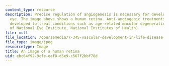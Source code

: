 ```yaml
---
content_type: resource
description: Precise regulation of angiogenesis is necessary for development of the
  eye. The image above shows a human retina. Anti-angiogenic treatments have been
  developed to treat conditions such as age-related macular degeneration. (Image courtesy
  of National Eye Institute, National Institutes of Health)
file: null
file_location: /coursemedia/7-345-vascular-development-in-life-disease-and-cancer-medicine-fall-2009/ebc64f929cfeeaf8d5e9c567f2bbf78d_7-345f09-th.jpg
file_type: image/jpeg
resourcetype: Image
title: An image of a human retina
uid: ebc64f92-9cfe-eaf8-d5e9-c567f2bbf78d
---
```

